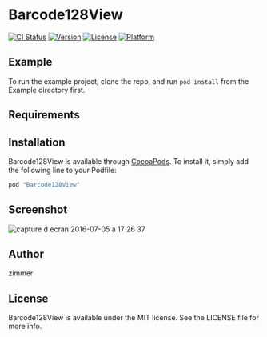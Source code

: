 # Barcode128View

[![CI Status](http://img.shields.io/travis/zimmer/Barcode128View.svg?style=flat)](https://travis-ci.org/zimmer/Barcode128View)
[![Version](https://img.shields.io/cocoapods/v/Barcode128View.svg?style=flat)](http://cocoapods.org/pods/Barcode128View)
[![License](https://img.shields.io/cocoapods/l/Barcode128View.svg?style=flat)](http://cocoapods.org/pods/Barcode128View)
[![Platform](https://img.shields.io/cocoapods/p/Barcode128View.svg?style=flat)](http://cocoapods.org/pods/Barcode128View)

## Example

To run the example project, clone the repo, and run `pod install` from the Example directory first.

## Requirements

## Installation

Barcode128View is available through [CocoaPods](http://cocoapods.org). To install
it, simply add the following line to your Podfile:

```ruby
pod "Barcode128View"
```

## Screenshot

![capture d ecran 2016-07-05 a 17 26 37](https://cloud.githubusercontent.com/assets/12252587/16590207/e5b3b5c8-42d6-11e6-97a5-d5f34d91621c.png)


## Author

zimmer

## License

Barcode128View is available under the MIT license. See the LICENSE file for more info.
